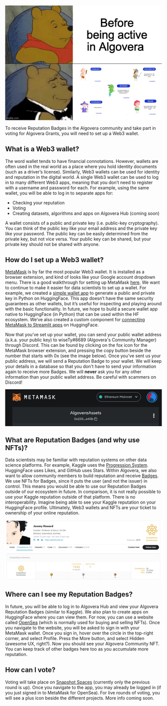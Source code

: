 ![](./assets/pooh_algo.jpeg)

To receive Reputation Badges in the Algovera community and take part in voting for Algovera Grants, you will need to set up a Web3 wallet. 

## What is a Web3 wallet?

The word wallet tends to have financial connotations. However, wallets are often used in the real world as a place where you hold identity documents (such as a driver’s license). Similarly, Web3 wallets can be used for identity and reputation in the digital world. A single Web3 wallet can be used to log in to many different Web3 apps, meaning that you don’t need to register with a username and password for each. For example, using the same wallet, you will be able to log in to separate apps for:

* Checking your reputation
* Voting
* Creating datasets, algorithms and apps on Algovera Hub (coming soon) 

A wallet consists of a public and private key (i.e. public-key cryptography). You can think of the public key like your email address and the private key like your password. The public key can be easily determined from the private key, but not vice versa. Your public key can be shared, but your private key should not be shared with anyone. 

## How do I set up a Web3 wallet?

[MetaMask](https://metamask.io/) is by far the most popular Web3 wallet. It is installed as a browser extension, and kind of looks like your Google account dropdown menu. There is a good walkthrough for setting up MetaMask [here](https://docs.oceanprotocol.com/readme/metamask-setup). We want to continue to make it easier for data scientists to set up a wallet. For example, we created a [simple wallet app](https://huggingface.co/spaces/AlgoveraAI/web3-wallet) to generate a public and private key in Python on HuggingFace. This app doesn’t have the same security guarantees as other wallets, but it’s useful for inspecting and playing around with the basic functionality. In future, we hope to build a secure wallet app native to HuggingFace (in Python) that can be used within the HF ecosystem. We’ve also created a custom component for [connecting MetaMask to Streamlit apps](https://huggingface.co/spaces/AlgoveraAI/web3-wallet-streamlit) on HuggingFace. 

Now that you’ve set up your wallet, you can send your public wallet address (a.k.a. your public key) to wiseTy#8689 (Algovera's Community Manager) through Discord. This can be found by clicking on the fox icon for the MetaMask browser extension, and pressing the copy button beside the number that starts with 0x (see the image below). Once you’ve sent us your public address, we will send a Reputation Badge to your wallet.  We will keep your details in a database so that you don't have to send your information again to receive more Badges. We will **never** ask you for any other information than your public wallet address. Be careful with scammers on Discord!

![](./assets/public-address.png)

## What are Reputation Badges (and why use NFTs)?

Data scientists may be familiar with reputation systems on other data science platforms. For example, Kaggle uses the [Progression System](https://www.kaggle.com/progression). HuggingFace uses Likes, and GitHub uses Stars. Within Algovera, we also want to allow community members to build reputation and receive [Badges](https://docs.algovera.ai/docs/Handbook/Grants/Reputation%20Badges%20Criteria). We use NFTs for Badges, since it puts the user (and not the issuer) in control. This means you would be able to use our Reputation Badges outside of our ecosystem in future. In comparison, it is not really possible to use your Kaggle reputation outside of that platform. There is no interoperability. Imagine being able to see your Kaggle reputation on your HuggingFace profile. Ultimately, Web3 wallets and NFTs are your ticket to ownership of your online reputation.

![](./assets/reputation.png)

## Where can I see my Reputation Badges?

In future, you will be able to log in to Algovera Hub and view your Algovera Reputation Badges (similar to Kaggle). We also plan to create apps on HuggingFace where you can view them. For now, you can use a website called [OpenSea](https://opensea.io/) (which is normally used for buying and selling NFTs). Once you navigate to the website, you will be asked to sign in with your MetaMask wallet. Once you sign in, hover over the circle in the top-right corner, and select Profile. Press the More button, and select Hidden (awesome UX, right?). Now you should see your Algovera Community NFT. You can keep track of other badges here too as you accumulate more reputation.

## How can I vote?
Voting will take place on [Snapshot Spaces](https://snapshot.org/#/algovera.eth/proposal/0x48ebf095f4c3edd097bcb9343134cba4915e597e26d42030ff159de22de4c618) (currently only the previous round is up). Once you navigate to the app, you may already be logged in (if you just signed in to MetaMask for OpenSea). For live rounds of voting, you will see a plus icon beside the different projects. More info coming soon.


